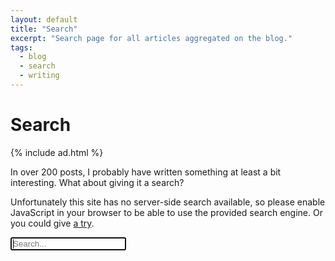 ```yaml
---
layout: default
title: "Search"
excerpt: "Search page for all articles aggregated on the blog."
tags:
  - blog
  - search
  - writing
---
```


# Search

{% include ad.html %}

In over 200 posts, I probably have written something at least a bit interesting. What about giving it a search?

<noscript>Unfortunately this site has no server-side search available, so please enable JavaScript in your browser to be able to use the provided search engine. Or you could give <a href="https://cse.google.com/cse/publicurl?cx=009396935484082696627:sfmsndgcu2q" target="_blank">a try</a>.</noscript>

<div class="search-container" id="search-container">
  <input type="text" id="search-input" class="search-input" placeholder="Search..." role="search" autofocus>
  <ul id="results-container" class="search-results  articles  list"></ul>
</div>

<script src="/assets/js/vendors/jekyll-search.js"></script>
<script>
document.addEventListener('DOMContentLoaded', function() {
  SimpleJekyllSearch({
    searchInput: document.getElementById('search-input'),
    resultsContainer: document.getElementById('results-container'),
    json: 'data.json',
    searchResultTemplate: '<li class="list__item">\
      <p class="list__secondary-content">{date}{guest}{external}</p>\
      <p class="list__primary-content">\
        <a href="{url}">{title}</a>\
      </p>\
    </li>',
    noResultsText: 'Sorry, I could not find any result for your search. :( Hey, if you really wanna have results, I suggest looking for "sass"!'
  });
});
</script>
